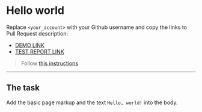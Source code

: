 # Hello world
Replace `<your_account>` with your Github username and copy the links to Pull Request description:
- [DEMO LINK](https://denenergi.github.io/layout_hello-world/)
- [TEST REPORT LINK](https://denenergi.github.io/layout_hello-world/report/html_report/)

> Follow [this instructions](https://mate-academy.github.io/layout_task-guideline/#how-to-solve-the-layout-tasks-on-github)
___

## The task
Add the basic page markup and the text `Hello, world!` into the body.
